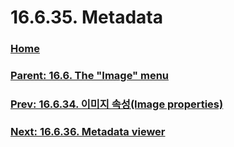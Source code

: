 # 16.6.35. Metadata

### [Home](./00-home.md)
### [Parent: 16.6. The "Image" menu](./16-06-00-the-image-menu.md)
### [Prev: 16.6.34. 이미지 속성(Image properties)](./16-06-34-image-properties.md)
### [Next: 16.6.36. Metadata viewer](./16-06-36-metadata-viewer.md)
